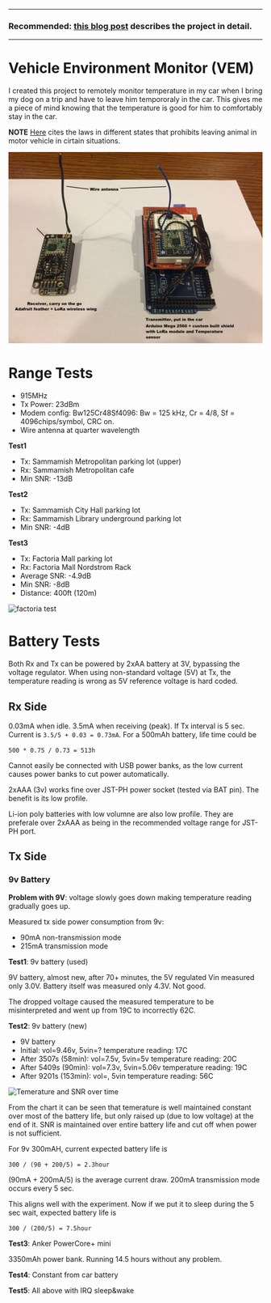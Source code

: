 <hr />

### Recommended: [this blog post][blog] describes the project in detail.

<hr />

# Vehicle Environment Monitor (VEM)

I created this project to remotely monitor temperature in my car when I bring
my dog on a trip and have to leave him tempororaly in the car. This gives me
a piece of mind knowing that the temperature is good for him to comfortably 
stay in the car.

**NOTE** [Here][1] cites the laws in different states that prohibits leaving
animal in motor vehicle in cirtain situations. 

![hardware][hardware]

# Range Tests

* 915MHz
* Tx Power: 23dBm
* Modem config: Bw125Cr48Sf4096: Bw = 125 kHz, Cr = 4/8, Sf = 4096chips/symbol,
  CRC on.
* Wire antenna at quarter wavelength

**Test1**

* Tx: Sammamish Metropolitan parking lot (upper)
* Rx: Sammamish Metropolitan cafe
* Min SNR: -13dB


**Test2**

* Tx: Sammamish City Hall parking lot
* Rx: Sammamish Library underground parking lot
* Min SNR: -4dB


**Test3**

* Tx: Factoria Mall parking lot
* Rx: Factoria Mall Nordstrom Rack
* Average SNR: -4.9dB
* Min SNR: -8dB
* Distance: 400ft (120m)

![factoria test][3]

# Battery Tests

Both Rx and Tx can be powered by 2xAA battery at 3V, bypassing the voltage regulator.
When using non-standard voltage (5V) at Tx, the temperature reading is wrong as 5V
reference voltage is hard coded.


## Rx Side

0.03mA when idle. 3.5mA when receiving (peak). If Tx interval is 5 sec. Current is
`3.5/5 + 0.03 = 0.73mA`. For a 500mAh battery, life time could be

    500 * 0.75 / 0.73 = 513h


Cannot easily be connected with USB power banks, as the low current causes power banks
to cut power automatically.

2xAAA (3v) works fine over JST-PH power socket (tested via BAT pin). The benefit is
its low profile.

Li-ion poly batteries with low volumne are also low profile. They are preferale over 2xAAA
as being in the recommended voltage range for JST-PH port.


## Tx Side

### 9v Battery

**Problem with 9V**: voltage slowly goes down making temperature reading
gradually goes up.

Measured tx side power consumption from 9v:

* 90mA non-transmission mode
* 215mA transmission mode


**Test1**: 9v battery (used)

9V battery, almost new, after 70+ minutes, the 5V regulated Vin measured only 3.0V. 
Battery itself was measured only 4.3V. Not good.

The dropped voltage caused the measured temperature to be misinterpreted and
went up from 19C to incorrectly 62C.


**Test2**: 9v battery (new)

* 9V battery
* Initial: vol=9.46v, 5vin=? temperature reading: 17C
* After 3507s (58min): vol=7.5v, 5vin=5v temperature reading: 20C
* After 5409s (90min): vol=7.3v, 5vin=5.06v temperature reading: 19C
* After 9201s (153min): vol=, 5vin temperature reading: 56C

![Temerature and SNR over time][2]

From the chart it can be seen that temerature is well maintained constant over
most of the battery life, but only raised up (due to low voltage) at the end of
it. SNR is maintained over entire battery life and cut off when power is not
sufficient.

For 9v 300mAH, current expected battery life is

    300 / (90 + 200/5) = 2.3hour

(90mA + 200mA/5) is the average current draw. 200mA transmission mode occurs every 5 sec.

This aligns well with the experiment. Now if we put it to sleep during the 5 sec wait, expected
battery life is

    300 / (200/5) = 7.5hour


**Test3**: Anker PowerCore+ mini

3350mAh power bank. Running 14.5 hours without any problem.


**Test4**: Constant from car battery

**Test5**: All above with IRQ sleep&wake


[1]: http://blog.gopetfriendly.com/is-it-illegal-to-leave-your-pet-alone-in-the-car/
[2]: doc/temperature_time.png
[3]: doc/factoria.png
[blog]: http://kflu.github.io/2017/04/29/2017-04-29-arduino-vehicle-environment-monitor/
[hardware]: doc/hardware.jpg
